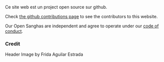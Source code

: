 Ce site web est un project open source sur github.

Check [the github contributions page](https://github.com/buddha-dharma/micro-site/graphs/contributors) to see the contributors to this website.

Our Open Sanghas are independent and agree to operate under our [code of conduct](../code/).

### Credit

Header Image by Frida Aguilar Estrada